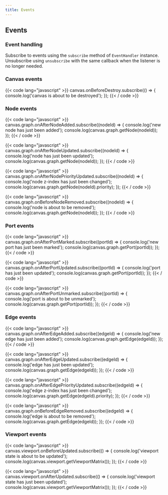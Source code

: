 ```yaml
---
title: Events
---
```


## Events

### Event handling

Subscribe to events using the `subscribe` method of `EventHandler` instance.
Unsubscribe using `unsubscribe` with the same callback when the listener is no longer needed.

### Canvas events

{{< code lang="javascript" >}}
canvas.onBeforeDestroy.subscribe(() => {
  console.log('canvas is about to be destroyed');
});
{{< / code >}}

### Node events

{{< code lang="javascript" >}}
canvas.graph.onAfterNodeAdded.subscribe((nodeId) => {
  console.log('new node has just been added');
  console.log(canvas.graph.getNode(nodeId));
});
{{< / code >}}

{{< code lang="javascript" >}}
canvas.graph.onAfterNodeUpdated.subscribe((nodeId) => {
  console.log('node has just been updated');
  console.log(canvas.graph.getNode(nodeId));
});
{{< / code >}}

{{< code lang="javascript" >}}
canvas.graph.onAfterNodePriorityUpdated.subscribe((nodeId) => {
  console.log('node z-index has just been changed');
  console.log(canvas.graph.getNode(nodeId).priority);
});
{{< / code >}}

{{< code lang="javascript" >}}
canvas.graph.onBeforeNodeRemoved.subscribe((nodeId) => {
  console.log('node is about to be removed');
  console.log(canvas.graph.getNode(nodeId));
});
{{< / code >}}

### Port events

{{< code lang="javascript" >}}
canvas.graph.onAfterPortMarked.subscribe((portId) => {
  console.log('new port has just been marked');
  console.log(canvas.graph.getPort(portId));
});
{{< / code >}}

{{< code lang="javascript" >}}
canvas.graph.onAfterPortUpdated.subscribe((portId) => {
  console.log('port has just been updated');
  console.log(canvas.graph.getPort(portId));
});
{{< / code >}}

{{< code lang="javascript" >}}
canvas.graph.onAfterPortUnmarked.subscribe((portId) => {
  console.log('port is about to be unmarked');
  console.log(canvas.graph.getPort(portId));
});
{{< / code >}}

### Edge events

{{< code lang="javascript" >}}
canvas.graph.onAfterEdgeAdded.subscribe((edgeId) => {
  console.log('new edge has just been added');
  console.log(canvas.graph.getEdge(edgeId));
});
{{< / code >}}

{{< code lang="javascript" >}}
canvas.graph.onAfterEdgeUpdated.subscribe((edgeId) => {
  console.log('edge has just been updated');
  console.log(canvas.graph.getEdge(edgeId));
});
{{< / code >}}

{{< code lang="javascript" >}}
canvas.graph.onAfterEdgePriorityUpdated.subscribe((edgeId) => {
  console.log('edge z-index has just been changed');
  console.log(canvas.graph.getEdge(edgeId).priority);
});
{{< / code >}}

{{< code lang="javascript" >}}
canvas.graph.onBeforeEdgeRemoved.subscribe((edgeId) => {
  console.log('edge is about to be removed');
  console.log(canvas.graph.getEdge(edgeId));
});
{{< / code >}}

### Viewport events

{{< code lang="javascript" >}}
canvas.viewport.onBeforeUpdated.subscribe(() => {
  console.log('viewport state is about to be updated');
  console.log(canvas.viewport.getViewportMatrix());
});
{{< / code >}}

{{< code lang="javascript" >}}
canvas.viewport.onAfterUpdated.subscribe(() => {
  console.log('viewport state has just been updated');
  console.log(canvas.viewport.getViewportMatrix());
});
{{< / code >}}
